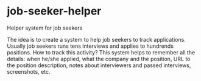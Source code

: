 # job-seeker-helper
Helper system for job seekers

The idea is to create a system to help job seekers to track applications.
Usually job seekers runs tens interviews and applies to hundrends positions. How to track this activity?
This system helps to remember all the details: when he/she applied, what the company and the position, URL to the position description, notes about interviewers and passed interviews, screenshots, etc.
